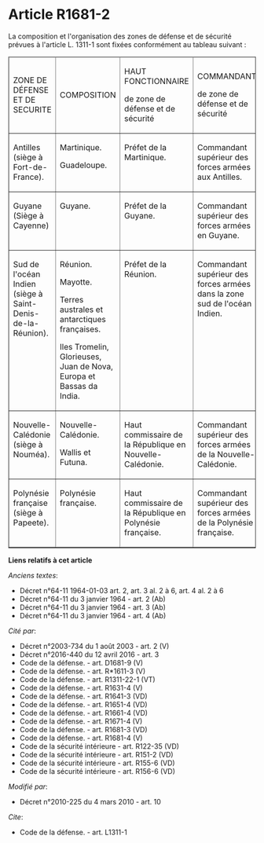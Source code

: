 # Article R1681-2

La composition et l'organisation des zones de défense et de sécurité prévues à l'article L. 1311-1 sont fixées conformément
au tableau suivant : 

<table border="1" cellpadding="0" cellspacing="0">
  <thead>
    <tr>
      <td width="104">

ZONE DE DÉFENSE ET DE SECURITE

</td>
      <td width="104">

COMPOSITION

</td>
      <td width="104">

HAUT FONCTIONNAIRE

de zone de défense et de sécurité

</td>
      <td width="216">

COMMANDANT

de zone de défense et de sécurité

</td>
    </tr>
  </thead>
  <tbody>
    <tr>
      <td valign="top" width="104">

Antilles (siège à Fort-de-France).

</td>
      <td valign="top" width="104">

Martinique.

Guadeloupe.

</td>
      <td valign="top" width="104">

Préfet de la Martinique. 

</td>
      <td valign="top" width="216">

Commandant supérieur des forces armées aux Antilles.

</td>
    </tr>
    <tr>
      <td width="104" valign="top">

Guyane (Siège à Cayenne)

</td>
      <td width="104" valign="top">

Guyane.

</td>
      <td width="104" valign="top">

Préfet de la Guyane.

</td>
      <td valign="top" width="216">

Commandant supérieur des forces armées en Guyane.

</td>
    </tr>
    <tr>
      <td valign="top" width="104">

Sud de l'océan Indien (siège à Saint-Denis-de-la-Réunion).

</td>
      <td valign="top" width="104">

Réunion. 

Mayotte.

Terres australes et antarctiques françaises.

Iles Tromelin, Glorieuses, Juan de Nova, Europa et Bassas da India.

</td>
      <td width="104" valign="top">

Préfet de la Réunion.

</td>
      <td valign="top" width="216">

Commandant supérieur des forces armées dans la zone sud de l'océan Indien.

</td>
    </tr>
    <tr>
      <td width="104" valign="top">

Nouvelle-Calédonie (siège à Nouméa).

</td>
      <td valign="top" width="104">

Nouvelle-Calédonie. 

Wallis et Futuna.

</td>
      <td valign="top" width="104">

Haut commissaire de la République en Nouvelle-Calédonie.

</td>
      <td valign="top" width="216">

Commandant supérieur des forces armées de la Nouvelle-Calédonie.

</td>
    </tr>
    <tr>
      <td width="104" valign="top">

Polynésie française (siège à Papeete).

</td>
      <td valign="top" width="104">

Polynésie française.

</td>
      <td width="104" valign="top">

Haut commissaire de la République en Polynésie française.

</td>
      <td valign="top" width="216">

Commandant supérieur des forces armées de la Polynésie française.

</td>
    </tr>
  </tbody>
</table>

**Liens relatifs à cet article**

_Anciens textes_:

  - Décret n°64-11 1964-01-03 art. 2, art. 3 al. 2 à 6, art. 4 al. 2 à 6
  - Décret n°64-11 du 3 janvier 1964 - art. 2 (Ab)
  - Décret n°64-11 du 3 janvier 1964 - art. 3 (Ab)
  - Décret n°64-11 du 3 janvier 1964 - art. 4 (Ab)

_Cité par_:

  - Décret n°2003-734 du 1 août 2003 - art. 2 (V)
  - Décret n°2016-440 du 12 avril 2016 - art. 3
  - Code de la défense. - art. D1681-9 (V)
  - Code de la défense. - art. R*1611-3 (V)
  - Code de la défense. - art. R1311-22-1 (VT)
  - Code de la défense. - art. R1631-4 (V)
  - Code de la défense. - art. R1641-3 (VD)
  - Code de la défense. - art. R1651-4 (VD)
  - Code de la défense. - art. R1661-4 (VD)
  - Code de la défense. - art. R1671-4 (V)
  - Code de la défense. - art. R1681-3 (VD)
  - Code de la défense. - art. R1681-4 (V)
  - Code de la sécurité intérieure - art. R122-35 (VD)
  - Code de la sécurité intérieure - art. R151-2 (VD)
  - Code de la sécurité intérieure - art. R155-6 (VD)
  - Code de la sécurité intérieure - art. R156-6 (VD)

_Modifié par_:

  - Décret n°2010-225 du 4 mars 2010 - art. 10

_Cite_:

  - Code de la défense. - art. L1311-1
